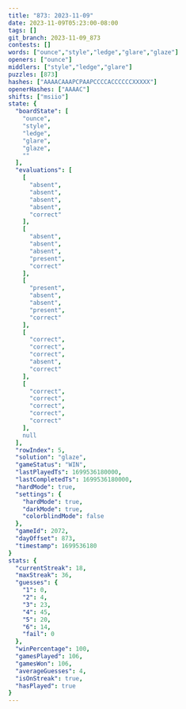 ```yaml
---
title: "873: 2023-11-09"
date: 2023-11-09T05:23:00-08:00
tags: []
git_branch: 2023-11-09_873
contests: []
words: ["ounce","style","ledge","glare","glaze"]
openers: ["ounce"]
middlers: ["style","ledge","glare"]
puzzles: [873]
hashes: ["AAAACAAAPCPAAPCCCCACCCCCCXXXXX"]
openerHashes: ["AAAAC"]
shifts: ["msiio"]
state: {
  "boardState": [
    "ounce",
    "style",
    "ledge",
    "glare",
    "glaze",
    ""
  ],
  "evaluations": [
    [
      "absent",
      "absent",
      "absent",
      "absent",
      "correct"
    ],
    [
      "absent",
      "absent",
      "absent",
      "present",
      "correct"
    ],
    [
      "present",
      "absent",
      "absent",
      "present",
      "correct"
    ],
    [
      "correct",
      "correct",
      "correct",
      "absent",
      "correct"
    ],
    [
      "correct",
      "correct",
      "correct",
      "correct",
      "correct"
    ],
    null
  ],
  "rowIndex": 5,
  "solution": "glaze",
  "gameStatus": "WIN",
  "lastPlayedTs": 1699536180000,
  "lastCompletedTs": 1699536180000,
  "hardMode": true,
  "settings": {
    "hardMode": true,
    "darkMode": true,
    "colorblindMode": false
  },
  "gameId": 2072,
  "dayOffset": 873,
  "timestamp": 1699536180
}
stats: {
  "currentStreak": 18,
  "maxStreak": 36,
  "guesses": {
    "1": 0,
    "2": 4,
    "3": 23,
    "4": 45,
    "5": 20,
    "6": 14,
    "fail": 0
  },
  "winPercentage": 100,
  "gamesPlayed": 106,
  "gamesWon": 106,
  "averageGuesses": 4,
  "isOnStreak": true,
  "hasPlayed": true
}
---
```

<!-- more -->
